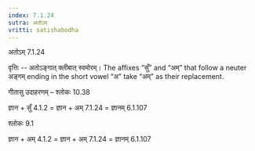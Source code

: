 ```yaml
---
index: 7.1.24
sutra: अतोऽम्
vritti: satishabodha
---
```



 अतोऽम् 7.1.24 


वृत्तिः -- अतोऽङ्गात् क्लीबात् स्वमोरम्। The affixes “सुँ” and “अम्” that follow a neuter अङ्गम् ending in the short vowel “अ” take “अम्” as their replacement. 


गीतासु उदाहरणम् – श्लोकः 10.38 


ज्ञान + सुँ 4.1.2 = ज्ञान + अम् 7.1.24 = ज्ञानम् 6.1.107 


श्लोकः 9.1 


ज्ञान + अम् 4.1.2 = ज्ञान + अम् 7.1.24 = ज्ञानम् 6.1.107 


